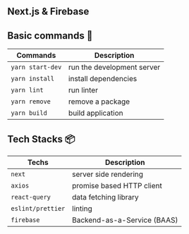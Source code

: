 ## Next.js & Firebase

## Basic commands :wrench:

| Commands         | Description                |
| ---------------- | -------------------------- |
| `yarn start-dev` | run the development server |
| `yarn install`   | install dependencies       |
| `yarn lint`      | run linter                 |
| `yarn remove`    | remove a package           |
| `yarn build`     | build application          |

## Tech Stacks :package:

| Techs             | Description                 |
| ----------------- | --------------------------- |
| `next`            | server side rendering       |
| `axios`           | promise based HTTP client   |
| `react-query`     | data fetching library       |
| `eslint/prettier` | linting                     |
| `firebase`        | Backend-as-a-Service (BAAS) |
